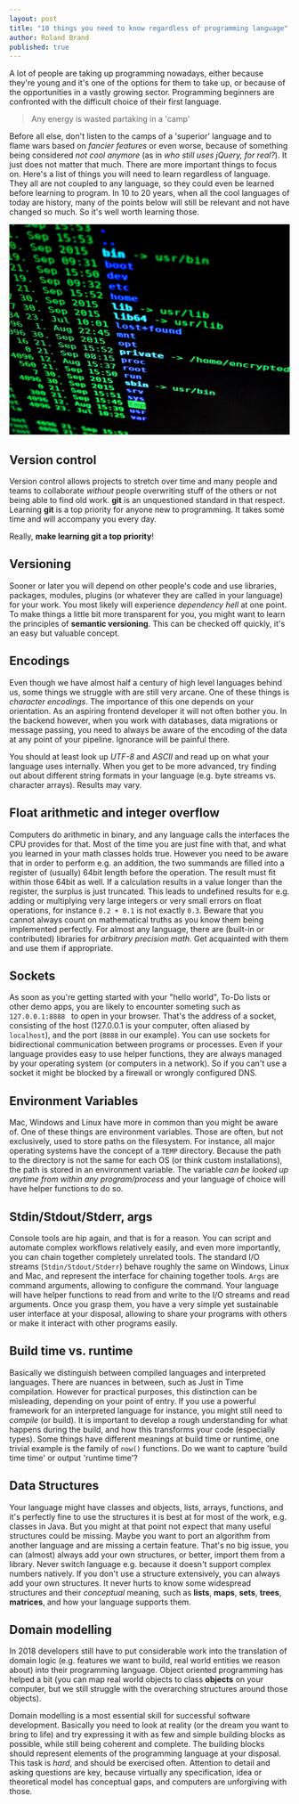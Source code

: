 ```yaml
---
layout: post
title: "10 things you need to know regardless of programming language"
author: Roland Brand
published: true
---
```


A lot of people are taking up programming nowadays, either because they're young and it's
one of the options for them to take up, or because of the opportunities in a vastly growing
sector. Programming beginners are confronted with the difficult choice of their first language. 

> Any energy is wasted partaking in a 'camp'

Before all else, don't listen to the camps of a 'superior' language and to flame wars
based on _fancier features_ or even worse, because of something being considered
_not cool anymore_ (as in _who still uses jQuery, for real?_). 
It just does not matter that much.
There are more important things to focus on.
Here's a list of things you will need to learn regardless of language.
They all are not coupled to any language, so they could even be learned before learning to program.
In 10 to 20 years, when all the cool languages of today are history, many of the points below
will still be relevant and not have changed so much. So it's well worth learning those.

![unix command line](../images/unix-ls.jpeg)

## Version control
Version control allows projects to stretch over time and many people and teams to collaborate
_without_ people overwriting stuff of the others or not being able to find old work. __git__ is
an unquestioned standard in that respect. Learning __git__ is a top priority for anyone new
to programming. It takes some time and will accompany you every day.

Really, __make learning git a top priority__!

## Versioning
Sooner or later you will depend on other people's code and use libraries, packages, modules,
plugins (or whatever they are called in your language) for your work. You most likely will 
experience _dependency hell_ at one point. To make things a little bit more transparent for you,
you might want to learn the principles of __semantic versioning__. 
This can be checked off quickly, it's an easy but valuable concept.

## Encodings
Even though we have almost half a century of high level languages behind us, some things we struggle
with are still very arcane. One of these things is _character encodings_. The importance of this one
 depends on 
your orientation. As an aspiring frontend developer it will not often bother you. In the backend
however, when you work with databases, data migrations or message passing, you need to always be
aware of the encoding of the data at any point of your pipeline. Ignorance will be painful there.

You should at least look up _UTF-8_ and _ASCII_ and read up on what your language uses internally.
When you get to be more advanced, try finding out about different string formats in your language
(e.g. byte streams vs. character arrays). Results may vary.

## Float arithmetic and integer overflow
Computers do arithmetic in binary, and any language calls the interfaces the CPU provides for
that. Most of the time you are just fine with that, and what you learned in your math classes
holds true. However you need to be aware that in order to perform e.g. an addition,
the two summands are filled into a register of (usually) 64bit length before the operation. 
The result must fit within those 64bit as well. If a calculation results in a value longer than 
the register, the surplus is just truncated. This leads to undefined results for 
e.g. adding or multiplying very large integers or very small errors on float operations, for instance
`0.2 + 0.1` is not exactly `0.3`.
Beware that you cannot always count on mathematical truths as you know them being implemented 
perfectly. For almost any language, there are (built-in or contributed) libraries for _arbitrary
precision math_. Get acquainted with them and use them if appropriate.

## Sockets
As soon as you're getting started with your "hello world", To-Do lists or other demo apps, you
are likely to encounter someting such as `127.0.0.1:8888 ` to open in your browser. 
That's the address of a socket, consisting of the host (127.0.0.1 is your computer, often aliased by
`localhost`), and the port (`8888` in our example). 
You can use sockets for bidirectional communication between programs or processes.
Even if your language provides easy to use helper functions, they are always managed by your
operating system (or computers in a network). So if you can't use a socket it might be blocked
by a firewall or wrongly configured DNS.

## Environment Variables
Mac, Windows and Linux have more in common than you might be aware of. One of these things are
environment variables. Those are often, but not exclusively, used to store paths on the
 filesystem. For instance, all major operating systems have the concept of a
`TEMP` directory. Because the path to the directory is not the same for each OS (or think custom
installations), the path is stored in an environment variable. The variable _can be looked up
anytime from within any program/process_ and your language of choice will have helper functions
to do so.

## Stdin/Stdout/Stderr, args
Console tools are hip again, and that is for a reason. You can script and automate complex
workflows relatively easily, and even more importantly, you can chain together completely
unrelated tools. The standard I/O streams (`Stdin/Stdout/Stderr`) 
behave roughly the same on Windows, Linux and Mac,
and represent the interface for chaining together tools. `Args` are command arguments, allowing
to configure the command. Your language will have helper functions to read from and write to the
I/O streams and read arguments. Once you grasp them, you have a very simple yet sustainable
user interface at your disposal, allowing to share your programs with others or make it interact
with other programs easily.

## Build time vs. runtime
Basically we distinguish between compiled languages and interpreted languages. There are nuances
in between, such as Just in Time compilation. However for practical purposes, 
this distinction can be misleading, depending on your point of entry. If you use a powerful
framework for an interpreted language for instance, you might still need to _compile_ (or build).
It is important to develop a rough understanding for what happens during the build, and how this
transforms your code (especially types). Some things have different meanings at build time or 
runtime, one trivial example is the family of `now()` functions. Do we want to capture 
'build time time' or output 'runtime time'?

## Data Structures
Your language might have classes and objects, lists, arrays, functions, and it's perfectly fine
to use the structures it is best at for most of the work, e.g. classes in Java. But you
might at that point not expect that many useful structures could be missing. Maybe you want to 
port an algorithm from another language and are missing a certain feature. 
That's no big issue, you can (almost) always add your own structures, or better, 
import them from a library. Never switch language e.g. because it doesn't support 
complex numbers natively. If you don't use a structure extensively, you can always add your own
structures. It never hurts to know some widespread structures and their _conceptual_ meaning,
such as __lists__, __maps__, __sets__, __trees__, __matrices__, and how your language supports them.

## Domain modelling
In 2018 developers still have to put considerable work into the translation of domain
logic (e.g. features we want to build, real world entities we reason about) 
into their programming language. 
Object oriented programming has helped a bit (you can map real world objects to
class __objects__ on your computer, but we still struggle with the overarching structures around 
those objects). 

Domain modelling is a most essential skill for successful software development.
Basically you need to look at reality (or the dream you want to bring to life)
and try expressing
it with as few and simple building blocks as possible, while still being coherent and complete. 
The building blocks should represent elements of the programming language at your disposal.
This task is _hard_, and should be exercised often. Attention to detail and asking questions
are key, because virtually any specification, idea or theoretical model has conceptual gaps,
and computers are unforgiving with those. 
